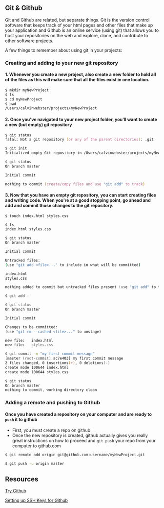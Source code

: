 ## Git & Github

Git and Github are related, but separate things.  Git is the version control software that keeps track of your html pages and other files that make up your application and Github is an online service (using git) that allows you to host your repositories on the web and explore, clone, and contribute to other software projects.

A few things to remember about using git in your projects:

### Creating and adding to your new git repository

#### 1. Whenever you create a new project, also create a new folder to hold all of the files as this will make sure that all the files exist in one location.

```zsh
$ mkdir myNewProject
$ ls
$ cd myNewProject
$ pwd
/Users/calvinwebster/projects/myNewProject
```
#### 2. Once you've navigated to your new project folder, you'll want to create a new (but empty) git repository

```zsh
$ git status
fatal: Not a git repository (or any of the parent directories): .git

$ git init
Initialized empty Git repository in /Users/calvinwebster/projects/myNewProject/.git/

$ git status
On branch master

Initial commit

nothing to commit (create/copy files and use "git add" to track)

```

#### 3. Now that you have an empty git repository, you can start creating files and writing code.  When you're at a good stopping point, go ahead and add and commit those changes to the git repository.

```zsh
$ touch index.html styles.css

$ ls
index.html styles.css

$ git status
On branch master

Initial commit

Untracked files:
(use "git add <file>..." to include in what will be committed)

index.html
styles.css

nothing added to commit but untracked files present (use "git add" to track)

$ git add .

$ git status
On branch master

Initial commit

Changes to be committed:
(use "git rm --cached <file>..." to unstage)

new file:   index.html
new file:   styles.css

$ git commit -m "my first commit message"
[master (root-commit) ac7e403] my first commit message
2 files changed, 0 insertions(+), 0 deletions(-)
create mode 100644 index.html
create mode 100644 styles.css

$ git status
On branch master
nothing to commit, working directory clean

```

### Adding a remote and pushing to Github

#### Once you have created a repository on your computer and are ready to `push` it to github

- First, you must create a repo on github
- Once the new repository is created, github actually gives you really great instructions on how to proceed and `git push` your repo from your computer to github.com

```sh
$ git remote add origin git@github.com:username/myNewProject.git

$ git push -u origin master

```

## Resources

[Try Github](https://try.github.io/levels/1/challenges/1)

[Setting up SSH Keys for Github](https://help.github.com/articles/generating-ssh-keys/)
